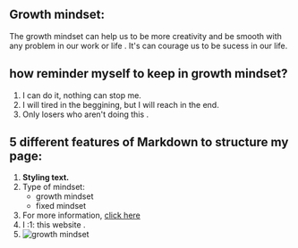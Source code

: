 ## Growth mindset:
The growth mindset can help us to be more creativity and be smooth with any problem in our work or life .
It's can courage us to be sucess in our life.

## how reminder myself to keep in growth mindset?
1. I can do it, nothing can stop me.
2. I will tired in the beggining, but I will reach in the end.
3. Only losers who aren't doing this .

##  5 different features of Markdown to structure my page:
1. **Styling text.**
2. Type of mindset:
    - growth mindset
    - fixed mindset
3. For more information, [click here](mindsetworks.com/science/)
4. I :1: this website .
5. ![growth mindset](https://www.excelsior.edu/wp-content/uploads/sites/46/2017/03/Growth-Mindset-e1565799493145.png)
